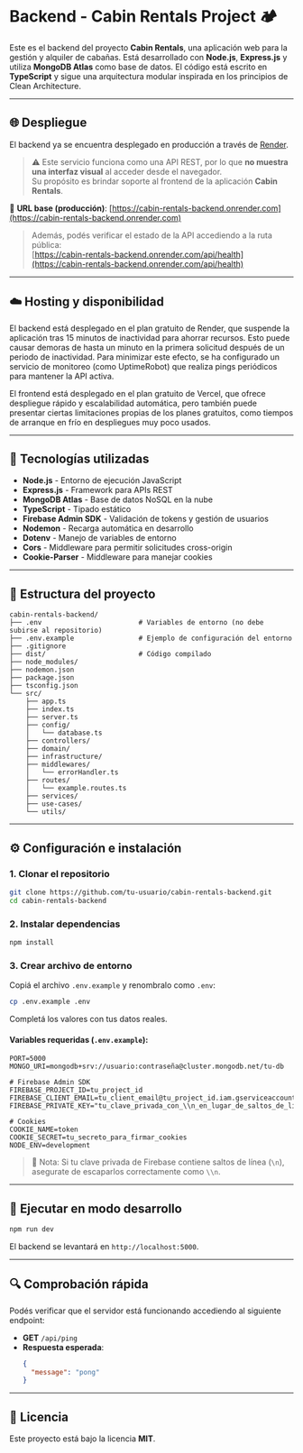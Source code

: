 # Backend - Cabin Rentals Project 🏕️

Este es el backend del proyecto **Cabin Rentals**, una aplicación web para la gestión y alquiler de cabañas. Está desarrollado con **Node.js**, **Express.js** y utiliza **MongoDB Atlas** como base de datos. El código está escrito en **TypeScript** y sigue una arquitectura modular inspirada en los principios de Clean Architecture.

---

## 🌐 Despliegue

El backend ya se encuentra desplegado en producción a través de [Render](https://render.com).

> ⚠️ Este servicio funciona como una API REST, por lo que **no muestra una interfaz visual** al acceder desde el navegador.  
> Su propósito es brindar soporte al frontend de la aplicación **Cabin Rentals**.

🔗 **URL base (producción)**: [https://cabin-rentals-backend.onrender.com](https://cabin-rentals-backend.onrender.com)

> Además, podés verificar el estado de la API accediendo a la ruta pública:  
> [https://cabin-rentals-backend.onrender.com/api/health](https://cabin-rentals-backend.onrender.com/api/health)  

---

## ☁️ Hosting y disponibilidad 

El backend está desplegado en el plan gratuito de Render, que suspende la aplicación tras 15 minutos de inactividad para ahorrar recursos. Esto puede causar demoras de hasta un minuto en la primera solicitud después de un periodo de inactividad. Para minimizar este efecto, se ha configurado un servicio de monitoreo (como UptimeRobot) que realiza pings periódicos para mantener la API activa.

El frontend está desplegado en el plan gratuito de Vercel, que ofrece despliegue rápido y escalabilidad automática, pero también puede presentar ciertas limitaciones propias de los planes gratuitos, como tiempos de arranque en frío en despliegues muy poco usados.

---

## 🚀 Tecnologías utilizadas

- **Node.js** - Entorno de ejecución JavaScript
- **Express.js** - Framework para APIs REST
- **MongoDB Atlas** - Base de datos NoSQL en la nube
- **TypeScript** - Tipado estático
- **Firebase Admin SDK** - Validación de tokens y gestión de usuarios
- **Nodemon** - Recarga automática en desarrollo
- **Dotenv** - Manejo de variables de entorno
- **Cors** - Middleware para permitir solicitudes cross-origin
- **Cookie-Parser** - Middleware para manejar cookies

---

## 📁 Estructura del proyecto

```
cabin-rentals-backend/
├── .env                        # Variables de entorno (no debe subirse al repositorio)
├── .env.example                # Ejemplo de configuración del entorno
├── .gitignore
├── dist/                       # Código compilado
├── node_modules/
├── nodemon.json
├── package.json
├── tsconfig.json
└── src/
    ├── app.ts
    ├── index.ts
    ├── server.ts
    ├── config/
    │   └── database.ts
    ├── controllers/
    ├── domain/
    ├── infrastructure/
    ├── middlewares/
    │   └── errorHandler.ts
    ├── routes/
    │   └── example.routes.ts
    ├── services/
    ├── use-cases/
    └── utils/
```

---

## ⚙️ Configuración e instalación

### 1. Clonar el repositorio

```bash
git clone https://github.com/tu-usuario/cabin-rentals-backend.git
cd cabin-rentals-backend
```

### 2. Instalar dependencias

```bash
npm install
```

### 3. Crear archivo de entorno

Copiá el archivo `.env.example` y renombralo como `.env`:

```bash
cp .env.example .env
```

Completá los valores con tus datos reales.

#### Variables requeridas (`.env.example`):

```env
PORT=5000
MONGO_URI=mongodb+srv://usuario:contraseña@cluster.mongodb.net/tu-db

# Firebase Admin SDK
FIREBASE_PROJECT_ID=tu_project_id
FIREBASE_CLIENT_EMAIL=tu_client_email@tu_project_id.iam.gserviceaccount.com
FIREBASE_PRIVATE_KEY="tu_clave_privada_con_\\n_en_lugar_de_saltos_de_línea"

# Cookies
COOKIE_NAME=token
COOKIE_SECRET=tu_secreto_para_firmar_cookies
NODE_ENV=development
```

> 🔐 Nota: Si tu clave privada de Firebase contiene saltos de línea (`\n`), asegurate de escaparlos correctamente como `\\n`.

---

## 🚀 Ejecutar en modo desarrollo

```bash
npm run dev
```

El backend se levantará en `http://localhost:5000`.

---

## 🔍 Comprobación rápida

Podés verificar que el servidor está funcionando accediendo al siguiente endpoint:

- **GET** `/api/ping`
- **Respuesta esperada**:
  ```json
  {
    "message": "pong"
  }
  ```

---

## 📄 Licencia

Este proyecto está bajo la licencia **MIT**.

